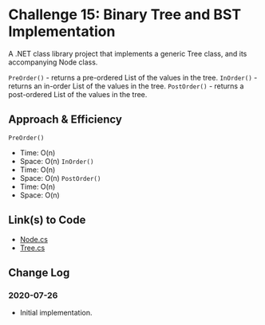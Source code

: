 # Challenge 15: Binary Tree and BST Implementation

A .NET class library project that implements a generic Tree class, and its accompanying Node class.

`PreOrder()` - returns a pre-ordered List<T> of the values in the tree.
`InOrder()` - returns an in-order List<T> of the values in the tree.
`PostOrder()` - returns a post-ordered List<T> of the values in the tree.

## Approach & Efficiency

`PreOrder()`
- Time: O(n)
- Space: O(n)
`InOrder()`
- Time: O(n)
- Space: O(n)
`PostOrder()`
- Time: O(n)
- Space: O(n)

## Link(s) to Code

- [Node.cs](Classes/Node.cs)
- [Tree.cs](Classes/Tree.cs)

## Change Log

### 2020-07-26

- Initial implementation.